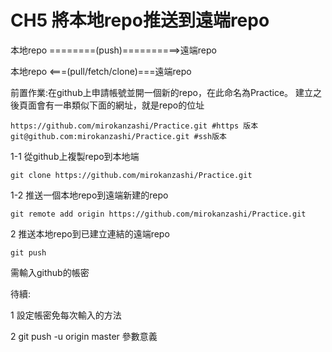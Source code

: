 # CH5 將本地repo推送到遠端repo

          
本地repo ========(push)==========>遠端repo

本地repo <===(pull/fetch/clone)===遠端repo

前置作業:在github上申請帳號並開一個新的repo，在此命名為Practice。
建立之後頁面會有一串類似下面的網址，就是repo的位址

    https://github.com/mirokanzashi/Practice.git #https 版本
    git@github.com:mirokanzashi/Practice.git #ssh版本

1-1 從github上複製repo到本地端

    git clone https://github.com/mirokanzashi/Practice.git

1-2 推送一個本地repo到遠端新建的repo

    git remote add origin https://github.com/mirokanzashi/Practice.git

2 推送本地repo到已建立連結的遠端repo

    git push

需輸入github的帳密

待續:

1 設定帳密免每次輸入的方法

2 git push -u origin master 參數意義
